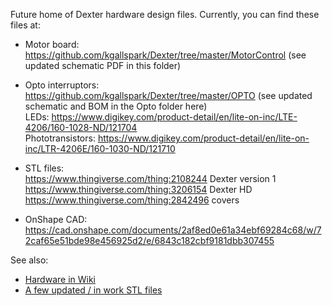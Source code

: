 Future home of Dexter hardware design files. Currently, you can find these files at:
- Motor board:<br>
https://github.com/kgallspark/Dexter/tree/master/MotorControl (see updated schematic PDF in this folder)<br>
- Opto interruptors:<br>
https://github.com/kgallspark/Dexter/tree/master/OPTO (see updated schematic and BOM in the Opto folder here)<br>
LEDs: https://www.digikey.com/product-detail/en/lite-on-inc/LTE-4206/160-1028-ND/121704 <br>
Phototransistors: https://www.digikey.com/product-detail/en/lite-on-inc/LTR-4206E/160-1030-ND/121710 <br>

- STL files:<br>
https://www.thingiverse.com/thing:2108244 Dexter version 1<br>
https://www.thingiverse.com/thing:3206154 Dexter HD<br>
https://www.thingiverse.com/thing:2842496 covers<br>
- OnShape CAD:<br>
https://cad.onshape.com/documents/2af8ed0e61a34ebf69284c68/w/72caf65e51bde98e456925d2/e/6843c182cbf9181dbb307455

See also:
- [Hardware in Wiki](https://github.com/HaddingtonDynamics/Dexter/wiki/Hardware)
- [A few updated / in work STL files](https://www.dropbox.com/sh/5bdyhcyyrf3x53k/AAAagpOvq-TxkVKE1Ax-uodEa/STLs?dl=0&lst=)
